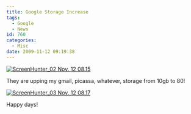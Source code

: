 ```yaml
---
title: Google Storage Increase
tags:
  - Google
  - News
id: 760
categories:
  - Misc
date: 2009-11-12 09:19:38
---
```


[![ScreenHunter_02 Nov. 12 08.15](https://mikecann.co.uk/wp-content/uploads/2009/11/ScreenHunter_02-Nov.-12-08.15.gif "ScreenHunter_02 Nov. 12 08.15")](https://mikecann.co.uk/wp-content/uploads/2009/11/ScreenHunter_02-Nov.-12-08.15.gif)

They are upping my gmail, picassa, whatever, storage from 10gb to 80!

[![ScreenHunter_03 Nov. 12 08.17](https://mikecann.co.uk/wp-content/uploads/2009/11/ScreenHunter_03-Nov.-12-08.17.gif "ScreenHunter_03 Nov. 12 08.17")](https://mikecann.co.uk/wp-content/uploads/2009/11/ScreenHunter_03-Nov.-12-08.17.gif)

Happy days!